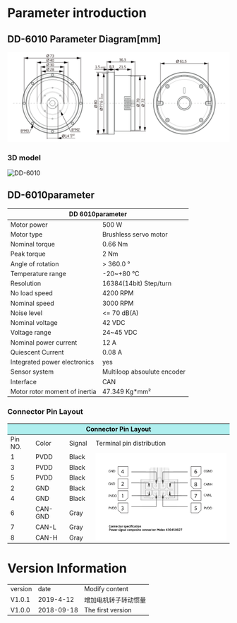 # Parameter introduction 
## DD-6010 Parameter Diagram[mm]
![DD-6010]( ../img/DD_6010三视图.png ) 
### 3D model 
![DD-6010](   )


## DD-6010parameter
<table class="tableizer-table"><thead><tr class="tableizer-firstrow"><th colspan="2">DD 6010parameter</th></tr></thead><tbody>
 <tr><td>Motor power</td><td>500 W</td></tr><tr><td>Motor type</td><td>Brushless servo motor</td></tr>
 <tr><td>Nominal torque</td><td>0.66 Nm</td></tr><tr><td>Peak torque</td><td>2 Nm</td></tr>
 <tr><td>Angle of rotation</td><td>> 360.0 °</td></tr><tr><td>Temperature range</td><td>-20~+80 °C</td></tr>
 <tr><td>Resolution</td><td>16384(14bit) Step/turn</td></tr>
 <tr><td>No load speed</td><td>4200 RPM</td></tr>
 <tr><td>Nominal speed</td><td>3000 RPM</td></tr>
 <tr><td>Noise level</td><td><= 70 dB(A)</td></tr><tr><td>Nominal voltage</td><td>42 VDC</td></tr><tr><td>Voltage range</td><td>24~45 VDC</td></tr><tr><td>Nominal power current</td><td>12 A</td></tr><tr><td>Quiescent Current</td><td>0.08 A</td></tr><tr><td>Integrated power electronics</td><td>yes</td></tr><tr><td>Sensor system</td><td>Multiloop absoulute encoder</td></tr><tr><td>Interface</td><td>CAN</td></tr><tr><td>Motor rotor moment of inertia</td><td>47.349 Kg*mm²</td></tr></tbody></table>


### Connector Pin Layout
<table class="tableizer-table">
<thead><tr class="tableizer-firstrow"><th colspan="4" style="background: PaleTurquoise; color: black;width:800px">Connector Pin Layout</th></tr></thead><tbody><tr><td>Pin NO.</td><td>Color</td><td>Signal</td><td>Terminal pin distribution</td></tr><tr><td>1</td><td>PVDD</td><td>Black</td><td rowspan="9"><img src="../img/配线2-2.png" style="width:450px"></td></tr><tr><td>3</td><td>PVDD</td><td>Black</td></tr><tr><td>5</td><td>PVDD</td><td>Black</td></tr><tr><td>2</td><td>GND</td><td>Black</td></tr><tr><td>4</td><td>GND</td><td>Black</td></tr><tr><td>6</td><td>CAN-GND</td><td>Gray</td></tr><tr><td>7</td><td>CAN-L</td><td>Gray</td></tr><tr><td>8</td><td>CAN-H</td><td>Gray</td></tr></tbody></table>





# Version Information


<table class="tableizer-table">
<thead><tr class="tableizer-firstrow"></thead><tbody>
 <tr><td>version</td><td>date</td><td>Modify content</td></tr>
 <tr><td>V1.0.1</td><td>2019-4-12</td><td>增加电机转子转动惯量</td></tr>
 <tr><td>V1.0.0</td><td>2018-09-18</td><td>The first version</td></tr>
</tbody></table>
